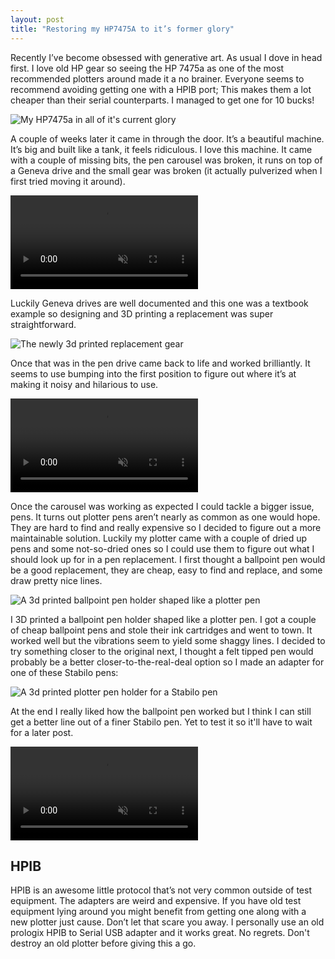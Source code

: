 ```yaml
---
layout: post
title: "Restoring my HP7475A to it’s former glory"
---
```


Recently I’ve become obsessed with generative art. As usual I dove in head first. I love old HP gear so seeing the HP 7475a as one of the most recommended plotters around made it a no brainer. Everyone seems to recommend avoiding getting one with a HPIB port; This makes them a lot cheaper than their serial counterparts. I managed to get one for 10 bucks!

![My HP7475a in all of it's current glory](http://files.martianwabbit.com/blog/hp7475a/hp7475a.jpeg)

A couple of weeks later it came in through the door. It’s a beautiful machine. It’s big and built like a tank, it feels ridiculous. I love this machine. It came with a couple of missing bits, the pen carousel was broken, it runs on top of a Geneva drive and the small gear was broken (it actually pulverized when I first tried moving it around).

<video playsinline muted="muted" autoplay="autoplay" preload="auto" loop="loop">
    <source src="http://files.martianwabbit.com/blog/hp7475a/gear-breaking.mp4" type="video/mp4">
</video>

Luckily Geneva drives are well documented and this one was a textbook example so designing and 3D printing a replacement was super straightforward.

![The newly 3d printed replacement gear](http://files.martianwabbit.com/blog/hp7475a/new-gear.jpeg)

Once that was in the pen drive came back to life and worked brilliantly. It seems to use bumping into the first position to figure out where it’s at making it noisy and hilarious to use.

<video playsinline muted="muted" autoplay="autoplay" preload="auto" loop="loop">
    <source src="http://files.martianwabbit.com/blog/hp7475a/new-gear-working.mp4" type="video/mp4">
</video>

Once the carousel was working as expected I could tackle a bigger issue, pens. It turns out plotter pens aren’t nearly as common as one would hope. They are hard to find and really expensive so I decided to figure out a more maintainable solution. Luckily my plotter came with a couple of dried up pens and some not-so-dried ones so I could use them to figure out what I should look up for in a pen replacement. I first thought a ballpoint pen would be a good replacement, they are cheap, easy to find and replace, and some draw pretty nice lines.

![A 3d printed ballpoint pen holder shaped like a plotter pen](http://files.martianwabbit.com/blog/hp7475a/ballpoint-holder.jpeg)

I 3D printed a ballpoint pen holder shaped like a plotter pen. I got a couple of cheap ballpoint pens and stole their ink cartridges and went to town. It worked well but the vibrations seem to yield some shaggy lines. I decided to try something closer to the original next, I thought a felt tipped pen would probably be a better closer-to-the-real-deal option so I made an adapter for one of these Stabilo pens:

![A 3d printed plotter pen holder for a Stabilo pen](http://files.martianwabbit.com/blog/hp7475a/stabilo-holder.jpeg)

At the end I really liked how the ballpoint pen worked but I think I can still get a better line out of a finer Stabilo pen. Yet to test it so it'll have to wait for a later post.

<video playsinline muted="muted" autoplay="autoplay" preload="auto" loop="loop">
    <source src="http://files.martianwabbit.com/blog/hp7475a/ballpoint-pen-plot.mp4" type="video/mp4">
</video>


## HPIB
HPIB is an awesome little protocol that’s not very common outside of test equipment. The adapters are weird and expensive. If you have old test equipment lying around you might benefit from getting one along with a new plotter just cause. Don’t let that scare you away. I personally use an old prologix HPIB to Serial USB adapter and it works great. No regrets. Don't destroy an old plotter before giving this a go.
